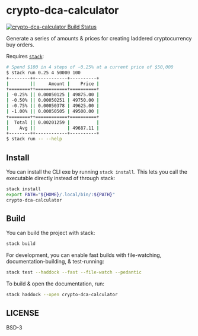# crypto-dca-calculator

[![crypto-dca-calculator Build Status](https://github.com/prikhi/crypto-dca-calculator/actions/workflows/main.yml/badge.svg)](https://github.com/prikhi/crypto-dca-calculator/actions/workflows/main.yml)


Generate a series of amounts & prices for creating laddered cryptocurrency buy
orders.

Requires [`stack`][get-stack]:

```sh
# Spend $100 in 4 steps of -0.25% at a current price of $50,000
$ stack run 0.25 4 50000 100
+--------++------------+----------+
|        ||     Amount |    Price |
+========++============+==========+
| -0.25% || 0.00050125 | 49875.00 |
| -0.50% || 0.00050251 | 49750.00 |
| -0.75% || 0.00050378 | 49625.00 |
| -1.00% || 0.00050505 | 49500.00 |
+========++============+==========+
|  Total || 0.00201259 |          |
|    Avg ||            | 49687.11 |
+--------++------------+----------+
$ stack run -- --help
```

[get-stack]: https://docs.haskellstack.org/en/stable/README/


## Install

You can install the CLI exe by running `stack install`. This lets you call the
executable directly instead of through stack:

```sh
stack install
export PATH="${HOME}/.local/bin/:${PATH}"
crypto-dca-calculator
```


## Build

You can build the project with stack:

```sh
stack build
```

For development, you can enable fast builds with file-watching,
documentation-building, & test-running:

```sh
stack test --haddock --fast --file-watch --pedantic
```

To build & open the documentation, run:

```sh
stack haddock --open crypto-dca-calculator
```


## LICENSE

BSD-3
